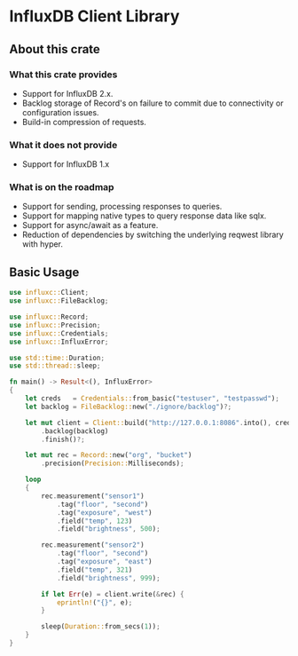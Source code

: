# InfluxDB Client Library

## About this crate

### What this crate provides

- Support for InfluxDB 2.x.
- Backlog storage of Record's on failure to commit due to connectivity or configuration issues.
- Build-in compression of requests.

### What it does not provide

- Support for InfluxDB 1.x

### What is on the roadmap

- Support for sending, processing responses to queries.
- Support for mapping native types to query response data like sqlx.
- Support for async/await as a feature.
- Reduction of dependencies by switching the underlying reqwest library with hyper.

## Basic Usage

```rust
use influxc::Client;
use influxc::FileBacklog;

use influxc::Record;
use influxc::Precision;
use influxc::Credentials;
use influxc::InfluxError;

use std::time::Duration;
use std::thread::sleep;

fn main() -> Result<(), InfluxError>
{
    let creds   = Credentials::from_basic("testuser", "testpasswd");
    let backlog = FileBacklog::new("./ignore/backlog")?;

    let mut client = Client::build("http://127.0.0.1:8086".into(), creds)
        .backlog(backlog)
        .finish()?;

    let mut rec = Record::new("org", "bucket")
        .precision(Precision::Milliseconds);

    loop
    {
        rec.measurement("sensor1")
            .tag("floor", "second")
            .tag("exposure", "west")
            .field("temp", 123)
            .field("brightness", 500);

        rec.measurement("sensor2")
            .tag("floor", "second")
            .tag("exposure", "east")
            .field("temp", 321)
            .field("brightness", 999);

        if let Err(e) = client.write(&rec) {
            eprintln!("{}", e);
        }

        sleep(Duration::from_secs(1));
    }
}
```
